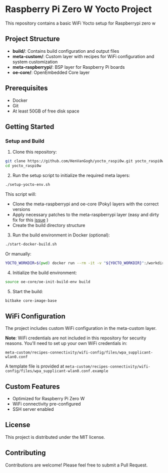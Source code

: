# Raspberry Pi Zero W Yocto Project

This repository contains a basic WiFi Yocto setup for Raspberrypi zero w

## Project Structure

- **build/**: Contains build configuration and output files
- **meta-custom/**: Custom layer with recipes for WiFi configuration and system customization
- **meta-raspberrypi/**: BSP layer for Raspberry Pi boards
- **oe-core/**: OpenEmbedded Core layer

## Prerequisites

- Docker
- Git
- At least 50GB of free disk space

## Getting Started

### Setup and Build

1. Clone this repository:
```bash
git clone https://github.com/HenVanGogh/yocto_raspi0w.git yocto_raspi0w
cd yocto_raspi0w
```

2. Run the setup script to initialize the required meta layers:
```bash
./setup-yocto-env.sh
```
This script will:
- Clone the meta-raspberrypi and oe-core (Poky) layers with the correct versions
- Apply necessary patches to the meta-raspberrypi layer (easy and dirty fix for this [issue]([https://github.com/](https://lists.yoctoproject.org/g/yocto/topic/wireless_interface_wlan_not/103150047)) )  
- Create the build directory structure

3. Run the build environment in Docker (optional):
```bash
./start-docker-build.sh
```
Or manually:
```bash
YOCTO_WORKDIR=$(pwd) docker run --rm -it -v "${YOCTO_WORKDIR}":/workdir crops/poky:ubuntu-22.04 --workdir=/workdir
```

4. Initialize the build environment:
```bash
source oe-core/oe-init-build-env build
```

5. Start the build:
```bash
bitbake core-image-base
```

## WiFi Configuration

The project includes custom WiFi configuration in the meta-custom layer. 

**Note**: WiFi credentials are not included in this repository for security reasons. You'll need to set up your own WiFi credentials in:
```
meta-custom/recipes-connectivity/wifi-config/files/wpa_supplicant-wlan0.conf
```

A template file is provided at `meta-custom/recipes-connectivity/wifi-config/files/wpa_supplicant-wlan0.conf.example`

## Custom Features

- Optimized for Raspberry Pi Zero W
- WiFi connectivity pre-configured
- SSH server enabled

## License

This project is distributed under the MIT license.

## Contributing

Contributions are welcome! Please feel free to submit a Pull Request.
